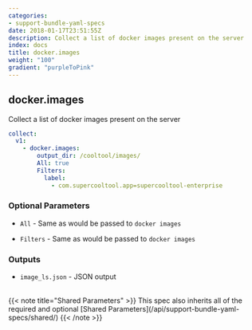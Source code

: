 ```yaml
---
categories:
- support-bundle-yaml-specs
date: 2018-01-17T23:51:55Z
description: Collect a list of docker images present on the server
index: docs
title: docker.images
weight: "100"
gradient: "purpleToPink"
---
```


## docker.images

Collect a list of docker images present on the server


```yaml
collect:
  v1:
    - docker.images:
        output_dir: /cooltool/images/
        All: true
        Filters:
          label:
            - com.supercooltool.app=supercooltool-enterprise
```


### Optional Parameters


- `All` - Same as would be passed to `docker images`


- `Filters` - Same as would be passed to `docker images`



### Outputs

    
- `image_ls.json` - JSON output


<br>
{{< note title="Shared Parameters" >}}
This spec also inherits all of the required and optional [Shared Parameters](/api/support-bundle-yaml-specs/shared/)
{{< /note >}}

  